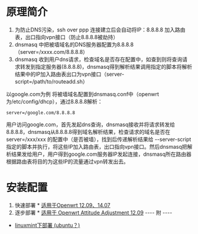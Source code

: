 # 原理简介 #
  1. 为防止DNS污染，ssh over ppp 连接建立后会自动将IP：8.8.8.8 加入路由表，出口指向vpn接口（防止8.8.8.8被劫持）
  1. dnsmasq 中把被墙域名的DNS服务器配置为8.8.8.8（server=/xxxx.com/8.8.8.8）
  1. dnsmasq 收到用户dns请求，检查域名是否存在配置中，如查到则将查询请求转发到指定服务器(8.8.8.8)，dnsmasq得到解析结果调用指定的脚本将解析结果中的IP加入路由表出口为vpn接口（server-script=/path/to/routeadd.sh）

以google.com为例
将被墙域名配置到dnsmasq.conf中（openwrt为/etc/config/dhcp），通过8.8.8.8解析：
```
server=/google.com/8.8.8.8
```
用户访问google.com，首先发起dns查询，dnsmasq接收并将请求转发给8.8.8.8，dnsmasq从8.8.8.8得到域名解析结果，检查请求的域名是否在server=/xxx/xxx 的配置中（是否被墙），找到后传递解析结果给 --server-script 指定的脚本并执行，将这些IP加入路由表，出口指向vpn接口。然后dnsmasq把解析结果发给用户，用户得到google.com服务器IP发起连接，dnsmasq所在路由器根据路由表将目的为这些IP的流量通过vpn转发出去。

# 安装配置 #

  1. 快速部署
    * [适用于Openwrt 12.09、14.07 ](https://code.google.com/p/autovpn-for-openwrt/wiki/All_in_one_netifd)
  1. 逐步部署
    * [适用于 Openwrt Attitude Adjustment 12.09](https://code.google.com/p/autovpn-for-openwrt/wiki/Dnsmasq_Patched)
---- 附 ----
  * [linuxmint下部署 (ubuntu？)](https://code.google.com/p/autovpn-for-openwrt/wiki/Dnsmasq_patched_for_linuxmint)
